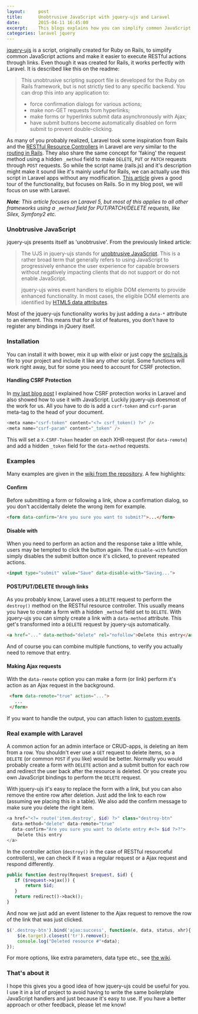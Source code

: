 ```yaml
---
layout:     post
title:      Unobtrusive JavaScript with jquery-ujs and Laravel
date:       2015-04-11 16:45:00
excerpt:    This blogs explains how you can simplify common JavaScript actions and make it easier to execute RESTful actions through links using jquery-ujs with Laravel, just like it's used in Ruby on Rails.
categories: laravel jquery
---
```


[jquery-ujs](https://github.com/rails/jquery-ujs) is a script, originally created for Ruby on Rails, to simplify common JavaScript actions and make it easier to execute RESTful actions through links. Even though it was created for Rails, it works perfectly with Laravel. It is described like this on the readme:
 
> This unobtrusive scripting support file is developed for the Ruby on Rails framework, but is not strictly tied to any specific backend. You can drop this into any application to:
>
> - force confirmation dialogs for various actions;
> - make non-GET requests from hyperlinks;
> - make forms or hyperlinks submit data asynchronously with Ajax;
> - have submit buttons become automatically disabled on form submit to prevent double-clicking.
 
As many of you probably realized, Laravel took some inspiration from Rails and the [RESTful Resource Controllers](http://laravel.com/docs/5.0/controllers#restful-resource-controllers) in Laravel are _very_ similar to the [routing in Rails](http://guides.rubyonrails.org/routing.html#crud-verbs-and-actions). They also share the same concept for 'faking' the request method using a hidden `_method` field to make `DELETE`, `PUT` or `PATCH` requests through `POST` requests. So while the script name (rails.js) and it's description might make it sound like it's mainly useful for Rails, we can actually use this script in Laravel apps without any modification. [This article](https://robots.thoughtbot.com/a-tour-of-rails-jquery-ujs) gives a good tour of the functionality, but focuses on Rails. So in my blog post, we will focus on use with Laravel.

_**Note**: This article focuses on Laravel 5, but most of this applies to all other frameworks using a `_method` field for PUT/PATCH/DELETE requests, like Silex, Symfony2 etc._

### Unobtrusive JavaScript
jquery-ujs presents itself as 'unobtrusive'. From the previously linked article:

> The UJS in jquery-ujs stands for [unobtrusive JavaScript](http://en.wikipedia.org/wiki/Unobtrusive_JavaScript). This is a rather broad term that generally refers to using JavaScript to progressively enhance the user experience for capable browsers without negatively impacting clients that do not support or do not enable JavaScript.
>
> jquery-ujs wires event handlers to eligible DOM elements to provide enhanced functionality. In most cases, the eligible DOM elements are identified by [HTML5 data attributes](http://ejohn.org/blog/html-5-data-attributes/).

Most of the jquery-ujs functionality works by just adding a `data-*` attribute to an element. This means that for a lot of features, you don't have to register any bindings in jQuery itself.

### Installation
You can install it with bower, mix it up with elixir or just copy the [src/rails.js](https://github.com/rails/jquery-ujs/blob/master/src/rails.js) file to your project and include it like any other script. Some functions will work right away, but for some you need to account for CSRF protection.

#### Handling CSRF Protection
In [my last blog post](http://barryvdh.nl/laravel/2015/02/21/csrf-protection-in-laravel-explained/) I explained how CSRF protection works in Laravel and also showed how to use it with JavaScript. Luckily jquery-ujs doesmost of the work for us. All you have to do is add a `csrf-token` and `csrf-param` meta-tag to the head of your document. 

```php
<meta name="csrf-token" content="<?= csrf_token() ?>" />
<meta name="csrf-param" content="_token" />
```

This will set a `X-CSRF-Token` header on each XHR-request (for `data-remote`) and add a hidden `_token` field for the `data-method` requests.

### Examples
Many examples are given in the [wiki from the repository](https://github.com/rails/jquery-ujs/wiki/Unobtrusive-scripting-support-for-jQuery). A few highlights:

#### Confirm
Before submitting a form or following a link, show a confirmation dialog, so you don't accidentally delete the wrong item for example.

```html
<form data-confirm="Are you sure you want to submit?">...</form>
```

#### Disable with
When you need to perform an action and the response take a little while, users may be tempted to click the button again. The `disable-with` function simply disables the submit button once it's clicked, to prevent repeated actions.

```html
<input type="submit" value="Save" data-disable-with="Saving...">
```

#### POST/PUT/DELETE through links
As you probably know, Laravel uses a `DELETE` request to perform the `destroy()` method on the RESTful resource controller. This usually means you have to create a form with a hidden `_method` field set to `DELETE`. With jquery-ujs you can simply create a link with a `data-method` attribute. This get's transformed into a `DELETE` request by jquery-ujs automatically.

```html
<a href="..." data-method="delete" rel="nofollow">Delete this entry</a>
```

And of course you can combine multiple functions, to verify you actually need to remove that entry.

#### Making Ajax requests
With the `data-remote` option you can make a form (or link) perform it's action as an Ajax request in the background.

```html
 <form data-remote="true" action="...">
   ...
 </form>
```

If you want to handle the output, you can attach listen to [custom events](https://github.com/rails/jquery-ujs/wiki/ajax).

### Real example with Laravel

A common action for an admin interface or CRUD-apps, is deleting an item from a row. You shouldn't ever use a `GET` request to delete items, so a `DELETE` (or common `POST` if you like) would be better. Normally you would probably create a form with `DELETE` action and a submit button for each row and redirect the user back after the resource is deleted. Or you create you own JavaScript bindings to perform the `DELETE` request. 

With jquery-ujs it's easy to replace the form with a link, but you can also remove the entire row after deletion. Just add the link to each row (assuming we placing this in a table). We also add the confirm message to make sure you delete the right item.

```php
<a href="<?= route('item.destroy', $id) ?>" class="destroy-btn" 
  data-method="delete" data-remote="true"
  data-confirm="Are you sure you want to delete entry #<?= $id ?>?">
    Delete this entry
</a>
```

In the controller action (`destroy()` in the case of RESTful resourceful controllers), we can check if it was a regular request or a Ajax request and respond differently.

```php
public function destroy(Request $request, $id) {
   if ($request->ajax()) {
       return $id;
   }
   return redirect()->back();
}
```

And now we just add an event listener to the Ajax request to remove the row of the link that was just clicked.

```javascript
$('.destroy-btn').bind('ajax:success', function(e, data, status, xhr){
    $(e.target).closest('tr').remove();
    console.log("Deleted resource #"+data);
});
```

For more options, like extra parameters, data type etc., see [the wiki](https://github.com/rails/jquery-ujs/wiki).

### That's about it
I hope this gives you a good idea of how jquery-ujs could be useful for you. I use it in a lot of project to avoid having to write the same boilerplate JavaScript handlers and just because it's easy to use. If you have a better approach or other feedback, please let me know!

